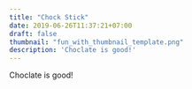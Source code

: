 ```yaml
---
title: "Chock Stick"
date: 2019-06-26T11:37:21+07:00
draft: false
thumbnail: "fun_with_thumbnail_template.png"
description: 'Choclate is good!'
---
```


Choclate is good!